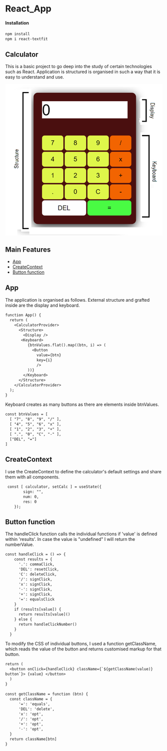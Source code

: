 # React_App
#### Installation 
```
npm install
npm i react-textfit
```

## Calculator
This is a basic project to go deep into the study of certain technologies such as React. Application is structured is organised in such a way that it is easy to understand and use. 

![alt text](https://github.com/blugrinc/React_AppCalculator/blob/master/public/calculator.png?raw=true)

## Main Features

- [App](#App)
- [CreateContext](#CreateContext)
- [Button function](#Button-Function)

## App
The application is organised as follows. 
External structure and grafted inside are the display and keyboard. 
```
function App() {
  return (
    <CalculatorProvider> 
      <Structure>        
        <Display />
       <Keyboard>       
          {btnValues.flat().map((btn, i) => (            
            <Button
              value={btn}
              key={i} 
              />
          ))}  
        </Keyboard> 
      </Structure>
    </CalculatorProvider>
  );
}
```
Keyboard creates as many buttons as there are elements inside btnValues. 
```
const btnValues = [  
  [ "7", "8", "9", "/" ],
  [ "4", "5", "6", "x" ],
  [ "1", "2", "3", "+" ],
  [ ".", "0", "C", "-" ],
  ["DEL", "="]
]
```

## CreateContext
I use the CreateContext to define the calculator's default settings and share them with all components. 
```
 const [ calculator, setCalc ] = useState({
        sign: "",
        num: 0,
        res: 0
    });
```

## Button function
The handleClick function calls the individual functions if 'value' is defined within 'results'. In case the value is "undefined" I will return the numberValue. 
```
const handleClick = () => { 
    const results = {
      '.': commaClick,
      'DEL': resetClick,
      'C': deleteClick,
      '/': signClick,
      'x': signClick,
      '-': signClick,
      '+': signClick,
      '=': equalsClick
    }
    if (results[value]) {
      return results[value]()
    } else {
      return handleClickNumber()
    }
  }
  ```
  To modify the CSS of individual buttons, I used a function getClassName, which reads the value of the button and returns customised markup for that button. 
  ```
  return (
    <button onClick={handleClick} className={`${getClassName(value)} button`}> {value} </button>
    )
}

const getClassName = function (btn) {
    const className = {
        '=': 'equals',
        'DEL': 'delete',
        'x': 'opt',
        '/': 'opt',
        '+': 'opt',
        '-': 'opt',
    }
    return className[btn]
}
```
